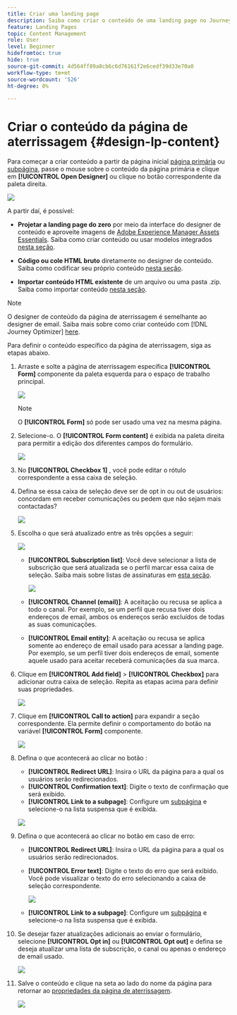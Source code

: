 ```yaml
---
title: Criar uma landing page
description: Saiba como criar o conteúdo de uma landing page no Journey Optimizer
feature: Landing Pages
topic: Content Management
role: User
level: Beginner
hidefromtoc: true
hide: true
source-git-commit: 4d564ff89a8cb6c6d76161f2e6cedf39d33e70a0
workflow-type: tm+mt
source-wordcount: '526'
ht-degree: 0%

---
```


# Criar o conteúdo da página de aterrissagem {#design-lp-content}

Para começar a criar conteúdo a partir da página inicial [página primária](create-lp.md#configure-primary-page) ou [subpágina](create-lp.md#configure-subpages), passe o mouse sobre o conteúdo da página primária e clique em **[!UICONTROL Open Designer]** ou clique no botão correspondente da paleta direita.

![](../assets/lp_open-designer.png)

A partir daí, é possível:

* **Projetar a landing page do zero** por meio da interface do designer de conteúdo e aproveite imagens de [Adobe Experience Manager Assets Essentials](../assets-essentials.md). Saiba como criar conteúdo ou usar modelos integrados [nesta seção](../create-email-content.md).

* **Código ou cole HTML bruto** diretamente no designer de conteúdo. Saiba como codificar seu próprio conteúdo [nesta seção](../existing-content.md#import-raw-html-code).

* **Importar conteúdo HTML existente** de um arquivo ou uma pasta .zip. Saiba como importar conteúdo [nesta seção](../existing-content.md#import-html-content-from-file).

>[!NOTE]
>
>O designer de conteúdo da página de aterrissagem é semelhante ao designer de email. Saiba mais sobre como criar conteúdo com [!DNL Journey Optimizer] [here](../design-emails.md).

Para definir o conteúdo específico da página de aterrissagem, siga as etapas abaixo.

1. Arraste e solte a página de aterrissagem específica **[!UICONTROL Form]** componente da paleta esquerda para o espaço de trabalho principal.

   ![](../assets/lp_designer-form-component.png)

   >[!NOTE]
   >
   >O **[!UICONTROL Form]** só pode ser usado uma vez na mesma página.

1. Selecione-o. O **[!UICONTROL Form content]** é exibida na paleta direita para permitir a edição dos diferentes campos do formulário.

   ![](../assets/lp_designer-form-content-options.png)

1. No **[!UICONTROL Checkbox 1]** , você pode editar o rótulo correspondente a essa caixa de seleção.

1. Defina se essa caixa de seleção deve ser de opt in ou out de usuários: concordam em receber comunicações ou pedem que não sejam mais contactadas?

   ![](../assets/lp_designer-form-update.png)

1. Escolha o que será atualizado entre as três opções a seguir:

   ![](../assets/lp_designer-form-update-options.png)

   * **[!UICONTROL Subscription list]**: Você deve selecionar a lista de subscrição que será atualizada se o perfil marcar essa caixa de seleção. Saiba mais sobre listas de assinaturas em [esta seção](subscription-list.md).

      ![](../assets/lp_designer-form-subs-list.png)

   * **[!UICONTROL Channel (email)]**: A aceitação ou recusa se aplica a todo o canal. Por exemplo, se um perfil que recusa tiver dois endereços de email, ambos os endereços serão excluídos de todas as suas comunicações.

   * **[!UICONTROL Email entity]**: A aceitação ou recusa se aplica somente ao endereço de email usado para acessar a landing page. Por exemplo, se um perfil tiver dois endereços de email, somente aquele usado para aceitar receberá comunicações da sua marca.

1. Clique em **[!UICONTROL Add field]** > **[!UICONTROL Checkbox]** para adicionar outra caixa de seleção. Repita as etapas acima para definir suas propriedades.

   ![](../assets/lp_designer-form-checkbox-2.png)

1. Clique em **[!UICONTROL Call to action]** para expandir a seção correspondente. Ela permite definir o comportamento do botão na variável **[!UICONTROL Form]** componente.

   ![](../assets/lp_designer-form-call-to-action.png)

1. Defina o que acontecerá ao clicar no botão :

   * **[!UICONTROL Redirect URL]**: Insira o URL da página para a qual os usuários serão redirecionados.
   * **[!UICONTROL Confirmation text]**: Digite o texto de confirmação que será exibido.
   * **[!UICONTROL Link to a subpage]**: Configure um [subpágina](create-lp.md#configure-subpages) e selecione-o na lista suspensa que é exibida.

   ![](../assets/lp_designer-form-confirmation-action.png)

1. Defina o que acontecerá ao clicar no botão em caso de erro:

   * **[!UICONTROL Redirect URL]**: Insira o URL da página para a qual os usuários serão redirecionados.
   * **[!UICONTROL Error text]**: Digite o texto do erro que será exibido. Você pode visualizar o texto do erro selecionando a caixa de seleção correspondente.

      ![](../assets/lp_designer-form-error-preview.png)

   * **[!UICONTROL Link to a subpage]**: Configure um [subpágina](create-lp.md#configure-subpages) e selecione-o na lista suspensa que é exibida.

1. Se desejar fazer atualizações adicionais ao enviar o formulário, selecione **[!UICONTROL Opt in]** ou **[!UICONTROL Opt out]** e defina se deseja atualizar uma lista de subscrição, o canal ou apenas o endereço de email usado.

   ![](../assets/lp_designer-form-additionnal-update.png)

1. Salve o conteúdo e clique na seta ao lado do nome da página para retornar ao [propriedades da página de aterrissagem](create-lp.md#configure-primary-page).

   ![](../assets/lp_designer-form-save.png)

<!--Will the name Email Designer be kept if you can also design LP with the same tool? > To modify in Messages section > content designer or Designer-->


